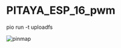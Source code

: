 # PITAYA_ESP_16_pwm

pio run -t uploadfs
 

![pinmap](https://user-images.githubusercontent.com/25557362/123622546-a2f36780-d80c-11eb-8a34-73563e18ab5e.jpg)

          
